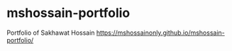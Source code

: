 # mshossain-portfolio
Portfolio of Sakhawat Hossain
https://mshossainonly.github.io/mshossain-portfolio/
